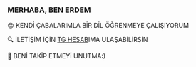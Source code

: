 ### MERHABA, BEN ERDEM


😌 KENDİ ÇABALARIMLA BİR DİL ÖĞRENMEYE ÇALIŞIYORUM

🔍 İLETİŞİM İÇİN [TG HESAB](tg://settings)IMA ULAŞABİLİRSİN

🥳 BENİ TAKİP ETMEYİ UNUTMA:)
